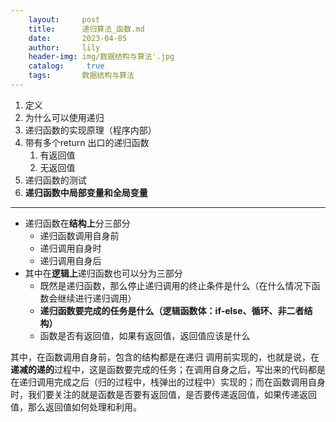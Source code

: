 ```yaml
---
    layout:     post
    title:      递归算法_函数.md
    date:       2023-04-05
    author:     lily
    header-img: img/数据结构与算法'.jpg
    catalog: 	 true
    tags:       数据结构与算法
---
```


1. 定义
2. 为什么可以使用递归
3. 递归函数的实现原理（程序内部）
4. 带有多个return 出口的递归函数
   1. 有返回值
   2. 无返回值
5. 递归函数的测试
6. **递归函数中局部变量和全局变量**

---

- 递归函数在**结构上**分三部分
   - 递归函数调用自身前
   - 递归调用自身时
   - 递归调用自身后
- 其中在**逻辑上**递归函数也可以分为三部分
   - 既然是递归函数，那么停止递归调用的终止条件是什么（在什么情况下函数会继续进行递归调用）
   - **递归函数要完成的任务是什么（逻辑函数体：if-else、循环、非二者结构）**
   - 函数是否有返回值，如果有返回值，返回值应该是什么

其中，在函数调用自身前，包含的结构都是在递归 调用前实现的，也就是说，在**递减的递的**过程中，这是函数要完成的任务；在调用自身之后，写出来的代码都是在递归调用完成之后（归的过程中，栈弹出的过程中）实现的；而在函数调用自身时，我们要关注的就是函数是否要有返回值，是否要传递返回值，如果传递返回值，那么返回值如何处理和利用。
